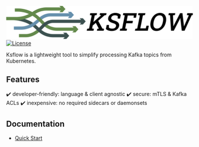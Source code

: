 ![Ksflow](images/ksflow-logo-3800x670-transparent.png)
[![License](https://img.shields.io/badge/License-Apache%202.0-blue.svg)](https://opensource.org/licenses/Apache-2.0)

Ksflow is a lightweight tool to simplify processing Kafka topics from Kubernetes.

## Features

:heavy_check_mark: developer-friendly: language & client agnostic
:heavy_check_mark: secure: mTLS & Kafka ACLs
:heavy_check_mark: inexpensive: no required sidecars or daemonsets

## Documentation
- [Quick Start](./docs/quick-start.md)
